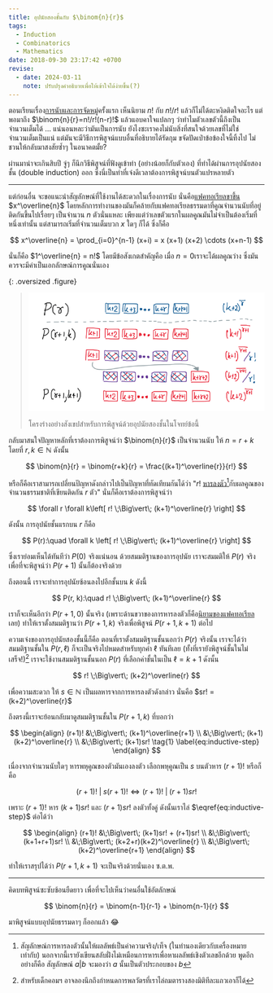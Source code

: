 ```yaml
---
title: อุปนัยสองชั้นกับ $\binom{n}{r}$
tags:
  - Induction
  - Combinatorics
  - Mathematics
date: 2018-09-30 23:17:42 +0700
revise:
  - date: 2024-03-11
    note: ปรับปรุงคำอธิบายเพื่อให้เข้าใจได้ง่ายขึ้น(?)
---
```


ตอนเรียนเรื่อง[การนับและการจัดหมู่][combinatorics]ครั้งแรก เห็นนิยาม $n!$ กับ $n!/r!$ แล้วก็ไม่ได้ตะหงิดติดใจอะไร แต่พอมาถึง $\binom{n}{r}=n!/r!(n-r)!$ แล้วแอบคาใจแปลกๆ ว่าทำไมตัวเลขตัวนี้ถึงเป็นจำนวนเต็มได้ ... แน่นอนหละว่ามันเป็นการนับ ยังไงซะเราคงไม่นับสิ่งที่สนใจด้วยเลขที่ไม่ใช่จำนวนเต็มเป็นแน่ แต่มันจะมีวิธีการพิสูจน์แบบอื่นที่อธิบายได้รัดกุม ขจัดปัดเป่าข้อข้องใจนี้ทิ้งไป ไม่ชวนให้กลับมาสงสัยซ้ำๆ ในอนาคตมั้ย?

ผ่านมาน่าจะเกินสิบปี จู่ๆ ก็นึกวิธีพิสูจน์ที่ฟังดูเข้าท่า (อย่างน้อยก็กับตัวเอง) ที่ทำได้ผ่านการอุปนัยสองชั้น (double induction) ออก ซึ่งนี่เป็นท่าที่เจ๋งดีเวลาต้องการพิสูจน์บนตัวแปรหลายตัว

---

แต่ก่อนอื่น จะขอแนะนำสัญลักษณ์ที่ใช้งานได้สะดวกในเรื่องการนับ นั่นคือ[แฟคทอเรียลขาขึ้น][rising factorial] $x^\overline{n}$ โดยหลักการทำงานของมันก็คล้ายกับแฟคทอเรียลธรรมดาที่คูณจำนวนนับที่อยู่ติดกันขึ้นไปเรื่อยๆ เป็นจำนวน $n$ ตัวนั่นแหละ เพียงแต่ว่าเลขตัวแรกในผลคูณมันไม่จำเป็นต้องเริ่มที่หนึ่งเท่านั้น แต่สามารถเริ่มที่จำนวนเต็มบวก $x$ ใดๆ ก็ได้ ซึ่งก็คือ

$$
x^\overline{n} = \prod_{i=0}^{n-1} (x+i) = x (x+1) (x+2) \cdots (x+n-1)
$$

นั่นก็คือ $1^\overline{n} = n!$ โดยมีข้อสังเกตสำคัญคือ เมื่อ $n=0$​ เราจะได้ผลคูณว่าง ซึ่งมันควรจะมีค่าเป็นเอกลักษณ์การคูณนั่นเอง

{: .oversized .figure}
> ![](/images/math/ncr-double-induction.png)
>
> โครงร่างอย่างสังเขปสำหรับการพิสูจน์ด้วยอุปนัยสองชั้นในโจทย์ข้อนี้

กลับมาสนใจปัญหาหลักที่เราต้องการพิสูจน์ว่า $\binom{n}{r}$ เป็นจำนวนนับ ให้ $n=r+k$ โดยที่ $r,k\in\mathbb{N}$ ดังนั้น

$$
\binom{n}{r}
= \binom{r+k}{r}
= \frac{(k+1)^\overline{r}}{r!}
$$

หรือก็คือเราสามารถเปลี่ยนปัญหาดังกล่าวไปเป็นปัญหาที่ทัดเทียมกันได้ว่า "$r!$ [หารลงตัว][divides][^1]กับผลคูณของจำนวนธรรมชาติที่เขียนติดกัน $r$ ตัว" นั่นก็คือเราต้องการพิสูจน์ว่า

$$
\forall r \forall k\left[ r! \;\Big\vert\; (k+1)^\overline{r} \right]
$$

ดังนั้น การอุปนัยชั้นแรกบน $r$ ก็คือ

$$
P(r):\quad \forall k \left[ r! \;\Big\vert\; (k+1)^\overline{r} \right]
$$

ซึ่งเราย่อมเห็นได้ทันทีว่า $P(0)$ จริงแน่นอน ด้วยสมมติฐานของการอุปนัย เราจะสมมติให้ $P(r)$ จริง เพื่อที่จะพิสูจน์ว่า $P(r+1)$ นั้นก็ต้องจริงด้วย

ถึงตอนนี้ เราจะทำการอุปนัยซ้อนลงไปอีกชั้นบน $k$ ดังนี้

$$
P(r, k):\quad r! \;\Big\vert\; (k+1)^\overline{r}
$$

เราก็จะเห็นอีกว่า $P(r+1, 0)$ นั้นจริง (เพราะด้านขวาของการหารลงตัวก็คือ[นิยามของแฟคทอเรียล][factorial]เลย) ทำให้เราตั้งสมมติฐานว่า $P(r+1, k)$ จริงเพื่อพิสูจน์ $P(r+1, k+1)$ ต่อไป

ความเจ๋งของการอุปนัยสองชั้นนี้ก็คือ ตอนที่เราตั้งสมมติฐานชั้นนอกว่า $P(r)$ จริงนั้น เราจะได้ว่าสมมติฐานชั้นใน $P(r,\ell)$ ก็จะเป็นจริงไปหมดสำหรับทุกค่า $\ell$ ทันทีเลย (ทั้งที่เรายังพิสูจน์ชั้นในไม่เสร็จ!)[^2] เราจะใช้งานสมมติฐานชั้นนอก $P(r)$ ที่เลือกค่าชั้นในเป็น $\ell=k+1$ ดังนั้น

$$
r! \;\Big\vert\; (k+2)^\overline{r}
$$

เพื่อความสะดวก ให้ $s\in\mathbb{N}$ เป็นผลหารจากการหารลงตัวดังกล่าว นั่นคือ $sr! = (k+2)^\overline{r}$

ถึงตรงนี้เราจะย้อนกลับมาดูสมมติฐานชั้นใน $P(r+1,k)$ ที่บอกว่า

$$
\begin{align}
(r+1)!
&\;\Big\vert\; (k+1)^\overline{r+1} \\
&\;\Big\vert\; (k+1)(k+2)^\overline{r} \\
&\;\Big\vert\; (k+1)sr!
\tag{1}
\label{eq:inductive-step}
\end{align}
$$

เนื่องจากจำนวนนับใดๆ หารพหุคูณของตัวมันเองลงตัว เลือกพหุคูณเป็น $s$ บนตัวหาร $(r+1)!$ หรือก็คือ

$$
(r+1)! \;\Big\vert\; s(r+1)! \iff (r+1)! \;\Big\vert\; (r+1)sr!
$$

เพราะ $(r+1)!$ หาร $(k+1)sr!$ และ $(r+1)sr!$ ลงตัวทั้งคู่ ดังนั้นเราไล่ $\eqref{eq:inductive-step}$ ต่อได้ว่า

$$
\begin{align}
(r+1)!
&\;\Big\vert\; (k+1)sr! + (r+1)sr! \\
&\;\Big\vert\; (k+1+r+1)sr! \\
&\;\Big\vert\; (k+2+r)(k+2)^\overline{r} \\
&\;\Big\vert\; (k+2)^\overline{r+1}
\end{align}
$$

ทำให้เราสรุปได้ว่า $P(r+1, k+1)$ จะเป็นจริงด้วยนั่นเอง ซ.ต.พ.

---

คิดบทพิสูจน์ซะซับซ้อนยืดยาว เพื่อที่จะไปเห็นว่าคนอื่นใช้อัตลักษณ์

$$
\binom{n}{r} = \binom{n-1}{r-1} + \binom{n-1}{r}
$$

มาพิสูจน์แบบอุปนัยธรรมดาๆ ก็ออกแล้ว 😂


[^1]: สัญลักษณ์การหารลงตัวนั้นให้ผลลัพธ์เป็นค่าความจริง/เท็จ (ในทำนองเดียวกับเครื่องหมายเท่ากับ) นอกจากนี้เรายังเขียนสลับฝั่งไม่เหมือนการหารเพื่อหาผลลัพธ์เชิงตัวเลขอีกด้วย พูดอีกอย่างก็คือ สัญลักษณ์ $a \vert b$ จะมองว่า $a$ นั้นเป็นตัวประกอบของ $b$
[^2]: สำหรับเด็กคอมฯ อาจลองนึกถึงกำหนดการพลวัตรที่เราไล่ถมตารางสองมิติทีละแถวเอาก็ได้


[combinatorics]: //en.wikipedia.org/wiki/Combinatorics
[rising factorial]: //en.wikipedia.org/wiki/Falling_and_rising_factorials
[divides]: //en.wikipedia.org/wiki/Divisor
[factorial]: //en.wikipedia.org/wiki/Factorial
